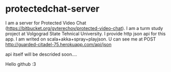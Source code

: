 protectedchat-server
====================

I am a server for Protected Video Chat (https://bitbucket.org/gvterechov/protected-video-chat).
I am a turm study project at Volgograd State Tehnical University.
I provide http json api for this app.
I am writed on scala+akka+spray+playjson.
U can see me at POST http://guarded-citadel-75.herokuapp.com/api/json

api itself will be descrided soon....

Hello github :3
